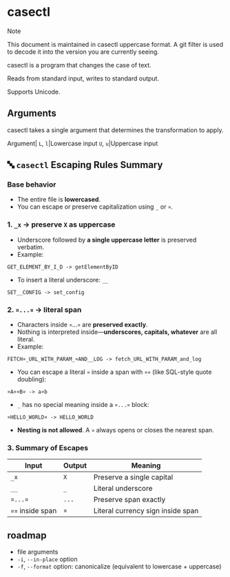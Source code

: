 # casectl

> [!note]
> This document is maintained in casectl uppercase format. A git filter is used to decode it into the version you are currently seeing.

casectl is a program that changes the case of text.

Reads from standard input, writes to standard output.

Supports Unicode.

## Arguments

casectl takes a single argument that determines the transformation to apply.

Argument|
`L`, `l`|Lowercase input
`U`, `u`|Uppercase input

## 🔤 `casectl` Escaping Rules Summary

### Base behavior

- The entire file is **lowercased**.
- You can escape or preserve capitalization using `_` or `¤`.

### 1. `_x` &rarr; preserve `X` as uppercase

- Underscore followed by **a single uppercase letter** is preserved verbatim.
- Example:  

```text
GET_ELEMENT_BY_I_D -> getElementByID
```

- To insert a literal underscore: `__`

```text
SET__CONFIG -> set_config
```

### 2. `¤...¤` &rarr; literal span

- Characters inside `¤`...`¤` are **preserved exactly**.
- Nothing is interpreted inside—**underscores, capitals, whatever** are all literal.
- Example:

```text
FETCH¤_URL_WITH_PARAM_¤AND__LOG -> fetch_URL_WITH_PARAM_and_log
```

- You can escape a literal `¤` inside a span with `¤¤` (like SQL-style quote doubling):

```text
¤A¤¤B¤ -> a¤b
```

- `_` has no special meaning inside a `¤...¤` block:

```text
¤HELLO_WORLD¤ -> HELLO_WORLD
```

- **Nesting is not allowed**. A `¤` always opens or closes the nearest span.

### 3. Summary of Escapes

| Input            | Output           | Meaning                              |
|-------------------|-------------------|---------------------------------------|
| `_x`             | `X`              | Preserve a single capital            |
| `__`            | `_`              | Literal underscore                   |
| `¤...¤`         | `...`             | Preserve span exactly                |
| `¤¤` inside span| `¤`              | Literal currency sign inside span    |

## roadmap

- file arguments
- `-i`, `--in-place` option
- `-f`, `--format` option: canonicalize (equivalent to lowercase + uppercase)
